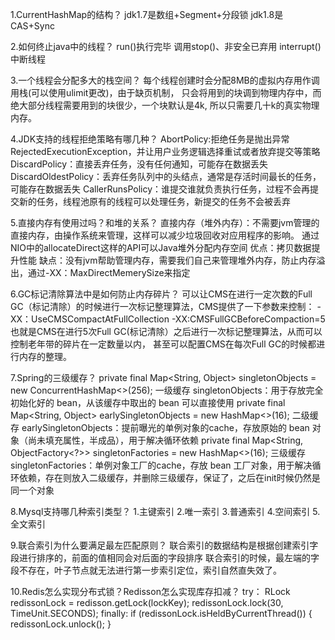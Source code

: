 1.CurrentHashMap的结构？
    jdk1.7是数组+Segment+分段锁
    jdk1.8是CAS+Sync

2.如何终止java中的线程？
    run()执行完毕
    调用stop()、非安全已弃用
    interrupt()中断线程

3.一个线程会分配多大的栈空间？
    每个线程创建时会分配8MB的虚拟内存用作调用栈(可以使用ulimit更改)，由于缺页机制，
    只会将用到的块调到物理内存中，而绝大部分线程需要用到的块很少，一个块默认是4k, 所以只需要几十k的真实物理内存。

4.JDK支持的线程拒绝策略有哪几种？
    AbortPolicy:拒绝任务是抛出异常RejectedExecutionException，并让用户业务逻辑选择重试或者放弃提交等策略
    DiscardPolicy：直接丢弃任务，没有任何通知，可能存在数据丢失
    DiscardOldestPolicy：丢弃任务队列中的头结点，通常是存活时间最长的任务，可能存在数据丢失
    CallerRunsPolicy：谁提交谁就负责执行任务，过程不会再提交新的任务，线程池原有的线程可以处理任务，新提交的任务不会被丢弃

5.直接内存有使用过吗？和堆的关系？
    直接内存（堆外内存）：不需要jvm管理的直接内存，由操作系统来管理，这样可以减少垃圾回收对应用程序的影响。
    通过NIO中的allocateDirect这样的API可以Java堆外分配内存空间
    优点：拷贝数据提升性能
    缺点：没有jvm帮助管理内存，需要我们自己来管理堆外内存，防止内存溢出，通过-XX：MaxDirectMemerySize来指定

6.GC标记清除算法中是如何防止内存碎片？
    可以让CMS在进行一定次数的Full GC（标记清除）的时候进行一次标记整理算法，CMS提供了一下参数来控制：
    -XX：UseCMSCompactAtFullCollection -XX:CMSFullGCBeforeCompaction=5
    也就是CMS在进行5次Full GC(标记清除）之后进行一次标记整理算法，从而可以控制老年带的碎片在一定数量以内，
    甚至可以配置CMS在每次Full GC的时候都进行内存的整理。

7.Spring的三级缓存？
	private final Map<String, Object> singletonObjects = new ConcurrentHashMap<>(256); 
	一级缓存 singletonObjects：用于存放完全初始化好的 bean，从该缓存中取出的 bean 可以直接使用
	private final Map<String, Object> earlySingletonObjects = new HashMap<>(16); 
	二级缓存 earlySingletonObjects：提前曝光的单例对象的cache，存放原始的 bean 对象（尚未填充属性，半成品），用于解决循环依赖
	private final Map<String, ObjectFactory<?>> singletonFactories = new HashMap<>(16); 
	三级缓存 singletonFactories：单例对象工厂的cache，存放 bean 工厂对象，用于解决循环依赖，存在则放入二级缓存，并删除三级缓存，保证了，之后在init时候仍然是同一个对象

8.Mysql支持哪几种索引类型？
    1.主键索引 2.唯一索引 3.普通索引 4.空间索引 5.全文索引

9.联合索引为什么要满足最左匹配原则？
    联合索引的数据结构是根据创建索引字段进行排序的，前面的值相同会对后面的字段排序
    联合索引的时候，最左端的字段不存在，叶子节点就无法进行第一步索引定位，索引自然直失效了。

10.Redis怎么实现分布式锁？Redisson怎么实现库存扣减？
    try：
    RLock redissonLock = redisson.getLock(lockKey);
    redissonLock.lock(30, TimeUnit.SECONDS);
    finally:
    if (redissonLock.isHeldByCurrentThread()) {
        redissonLock.unlock();
    }